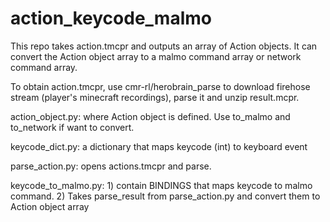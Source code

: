 # action_keycode_malmo <br>

This repo takes action.tmcpr and outputs an array of Action objects. It can convert the Action object array to a malmo command array or network command array. <br>

To obtain action.tmcpr, use cmr-rl/herobrain_parse to download firehose stream (player's minecraft recordings), parse it and unzip result.mcpr.<br>

action_object.py: where Action object is defined. Use to_malmo and to_network if want to convert. 

keycode_dict.py: a dictionary that maps keycode (int) to keyboard event

parse_action.py: opens actions.tmcpr and parse.

keycode_to_malmo.py: 1)  contain BINDINGS that maps keycode to malmo command. 
2) Takes parse_result from parse_action.py and convert them to Action object array 


